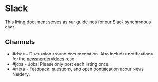 # Slack

This living document serves as our guidelines for our Slack synchronous chat.

## Channels

* #docs - Discussion around documentation. Also includes notifications for the [newsnerdery/docs](https://github.com/newsnerdery/docs) repo.
* #jobs - Jobs! Please only post each listing once.
* #meta - Feedback, questions, and open pontification about News Nerdery.
